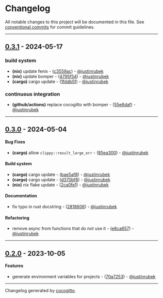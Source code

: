 # Changelog
All notable changes to this project will be documented in this file. See [conventional commits](https://www.conventionalcommits.org/) for commit guidelines.

- - -

## [0.3.1](https://github.com/justinrubek/project-runner/releases/tag/0.3.1) - 2024-05-17

### build system
- **(nix)** update fenix - ([c3559ac](https://github.com/justinrubek/project-runner/commit/c3559ac70d91773ba86c0c01ffbf3972e061fc66)) - [@justinrubek](https://github.com/justinrubek)
- **(nix)** update bomper - ([4795f54](https://github.com/justinrubek/project-runner/commit/4795f5423ad5b5adc14f2783ac8cc53ecf60b54b)) - [@justinrubek](https://github.com/justinrubek)
- **(cargo)** cargo update - ([1fddb5f](https://github.com/justinrubek/project-runner/commit/1fddb5f77bd91d10c6cf50fabc8bdd5dbf543357)) - [@justinrubek](https://github.com/justinrubek)

### continuous integration
- **(github/actions)** replace cocogitto with bomper - ([55e6daf](https://github.com/justinrubek/project-runner/commit/55e6dafcb5d67de4ee0a222b814e7620451aed8d)) - [@justinrubek](https://github.com/justinrubek)

- - -
## [0.3.0](https://github.com/justinrubek/project-runner/compare/d370bf8ed363d2999fcef9d18db81035ae90a5eb..0.3.0) - 2024-05-04
#### Bug Fixes
- **(cargo)** allow `clippy::result_large_err` - ([85ea300](https://github.com/justinrubek/project-runner/commit/85ea3005631662bea1768bcf071461b7942770c8)) - [@justinrubek](https://github.com/justinrubek)
#### Build system
- **(cargo)** cargo update - ([bae5af8](https://github.com/justinrubek/project-runner/commit/bae5af8b9b59e3fe0c9022b8b90b6512213ecf23)) - [@justinrubek](https://github.com/justinrubek)
- **(cargo)** cargo update - ([d370bf8](https://github.com/justinrubek/project-runner/commit/d370bf8ed363d2999fcef9d18db81035ae90a5eb)) - [@justinrubek](https://github.com/justinrubek)
- **(nix)** nix flake update - ([2ca0fe1](https://github.com/justinrubek/project-runner/commit/2ca0fe11b66c5c123606772d42b597809f6dea68)) - [@justinrubek](https://github.com/justinrubek)
#### Documentation
- fix typo in rust docstring - ([2818606](https://github.com/justinrubek/project-runner/commit/2818606d7a84c25c3e9a0c97c60d4726f25a4006)) - [@justinrubek](https://github.com/justinrubek)
#### Refactoring
- remove async from functions that do not use it - ([e8ca657](https://github.com/justinrubek/project-runner/commit/e8ca6574ad136996fbf076eb788696ab062cee98)) - [@justinrubek](https://github.com/justinrubek)

- - -

## [0.2.0](https://github.com/justinrubek/project-runner/compare/0.1.0..0.2.0) - 2023-10-05
#### Features
- generate environment variables for projects - ([70a7253](https://github.com/justinrubek/project-runner/commit/70a7253cec2c14b5f227d58f1f7b59dc97a334e3)) - [@justinrubek](https://github.com/justinrubek)

- - -

Changelog generated by [cocogitto](https://github.com/cocogitto/cocogitto).